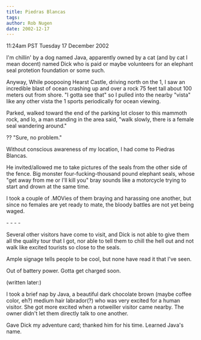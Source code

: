 ```yaml
---
title: Piedras Blancas
tags: 
author: Rob Nugen
date: 2002-12-17
---
```


<p class=date>11:24am PST Tuesday 17 December 2002</p>

<p>I'm chillin' by a dog named Java, apparently owned by a cat (and by
cat I mean docent) named Dick who is paid or maybe volunteers for an
elephant seal protetion foundation or some such.</p>

<p>Anyway, While poopooing Hearst Castle, driving north on the 1, I
saw an incredible blast of ocean crashing up and over a rock 75 feet
tall about 100 meters out from shore.  "I gotta see that" so I pulled
into the nearby "vista" like any other vista the 1 sports periodically
for ocean viewing.</p>

<p>Parked, walked toward the end of the  parking lot closer to this
mammoth rock, and lo, a man standing in the area said, "walk slowly,
there is a female seal wandering around."</p>

<p>??  "Sure, no problem."</p>

<p>Without conscious awareness of my location, I had come to Piedras
Blancas.</p>

<p>He invited/allowed me to take pictures of the seals from the other
side of the fence.  Big monster four-fucking-thousand pound elephant
seals, whose "get away from me or I'll kill you" bray sounds like a
motorcycle trying to start and drown at the same time.</p>

<p>I took a couple of .MOVies of them braying and harassing one
another, but since no females are yet ready to mate, the bloody
battles are not yet being waged.</p>

<p>- - - -</p>

<p>Several other visitors have come to visit, and Dick is not able to
give them all the quality tour that I got, nor able to tell them to
chill the hell out and not walk like excited tourists so close to the
seals.</p>

<p>Ample signage tells people to be cool, but none have read it that
I've seen.</p>

<p>Out of battery power.  Gotta get charged soon.</p>

<p class=note>(written later:)</p>

<p>I took a brief nap by Java, a beautiful dark chocolate brown (maybe
coffee color, eh?) medium hair labrador(?) who was very excited for a
human visitor.  She got more excited when a rotweiller visitor came
nearby.  The owner didn't let them directly talk to one another.</p>

<p>Gave Dick my adventure card; thanked him for his time.  Learned
Java's name.</p>
